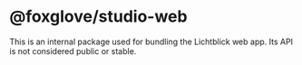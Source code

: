 # @foxglove/studio-web

This is an internal package used for bundling the Lichtblick web app. Its API is not considered public or stable.
